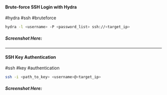 #### Brute-force SSH Login with Hydra
#hydra #ssh #bruteforce
```bash
hydra -l <username> -P <password_list> ssh://<target_ip>
```
##### Screenshot Here:
---
#### SSH Key Authentication
#ssh #key #authentication
```bash
ssh -i <path_to_key> <username>@<target_ip>
```
##### Screenshot Here: